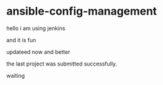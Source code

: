 # ansible-config-management

hello i am using jenkins

and it is fun

updateed now and better

the last project was submitted successfully.

waiting 


